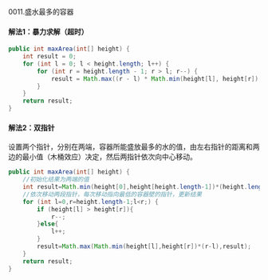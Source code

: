0011.盛水最多的容器

#### 解法1：暴力求解（超时）

```java
public int maxArea(int[] height) {
    int result = 0;
    for (int l = 0; l < height.length; l++) {
        for (int r = height.length - 1; r > l; r--) {
            result = Math.max((r - l) * Math.min(height[l], height[r]), result);
        }
    }
    return result;
}
```

#### 解法2：双指针

设置两个指针，分别在两端，容器所能盛放最多的水的值，由左右指针的距离和两边的最小值（木桶效应）决定，然后两指针依次向中心移动。

```java
public int maxArea(int[] height) {
    //初始化结果为两端的值
    int result=Math.min(height[0],height[height.length-1])*(height.length-1);
    //依次移动两段指针，每次移动指向最低的容器壁的指针，更新结果
    for (int l=0,r=height.length-1;l<r;) {
        if (height[l] > height[r]){
            r--;
        }else{
            l++;
        }
        result=Math.max(Math.min(height[l],height[r])*(r-l),result);
    }
    return result;
}
```


